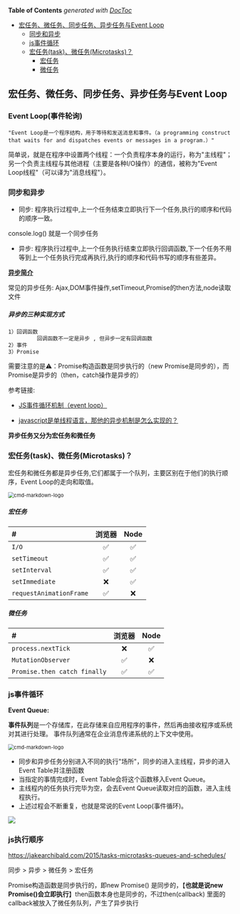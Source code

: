 <!-- START doctoc generated TOC please keep comment here to allow auto update -->
<!-- DON'T EDIT THIS SECTION, INSTEAD RE-RUN doctoc TO UPDATE -->
**Table of Contents**  *generated with [DocToc](https://github.com/thlorenz/doctoc)*

- [宏任务、微任务、同步任务、异步任务与Event Loop](#%E5%AE%8F%E4%BB%BB%E5%8A%A1%E5%BE%AE%E4%BB%BB%E5%8A%A1%E5%90%8C%E6%AD%A5%E4%BB%BB%E5%8A%A1%E5%BC%82%E6%AD%A5%E4%BB%BB%E5%8A%A1%E4%B8%8Eevent-loop)
  - [同步和异步](#%E5%90%8C%E6%AD%A5%E5%92%8C%E5%BC%82%E6%AD%A5)
  - [js事件循环](#js%E4%BA%8B%E4%BB%B6%E5%BE%AA%E7%8E%AF)
  - [宏任务(task)、微任务(Microtasks)？](#%E5%AE%8F%E4%BB%BB%E5%8A%A1task%E5%BE%AE%E4%BB%BB%E5%8A%A1microtasks)
    - [宏任务](#%E5%AE%8F%E4%BB%BB%E5%8A%A1)
    - [微任务](#%E5%BE%AE%E4%BB%BB%E5%8A%A1)

<!-- END doctoc generated TOC please keep comment here to allow auto update -->

## 宏任务、微任务、同步任务、异步任务与Event Loop

### Event Loop(事件轮询)

```wiki
"Event Loop是一个程序结构，用于等待和发送消息和事件。（a programming construct that waits for and dispatches events or messages in a program.）"
```

简单说，就是在程序中设置两个线程：一个负责程序本身的运行，称为"主线程"；另一个负责主线程与其他进程（主要是各种I/O操作）的通信，被称为"Event Loop线程"（可以译为"消息线程"）。

### 同步和异步

- 同步: 程序执行过程中,上一个任务结束立即执行下一个任务,执行的顺序和代码的顺序一致。

console.log() 就是一个同步任务

- 异步: 程序执行过程中,上一个任务执行结束立即执行回调函数,下一个任务不用等到上一个任务执行完成再执行,执行的顺序和代码书写的顺序有些差异。

[**异步简介**](https://developer.mozilla.org/zh-CN/docs/learn/JavaScript/%E5%BC%82%E6%AD%A5/%E7%AE%80%E4%BB%8B)

常见的异步任务: Ajax,DOM事件操作,setTimeout,Promise的then方法,node读取文件

##### 异步的三种实现方式

```markdown
1）回调函数 
         回调函数不一定是异步 , 但异步一定有回调函数 
2）事件
3）Promise
```

需要注意的是⚠️：Promise构造函数是同步执行的（new Promise是同步的），而Promise是异步的（then，catch操作是异步的）

参考链接:

- [JS事件循环机制（event loop）](https://juejin.im/post/5b498d245188251b193d4059#heading-2)

- [javascript是单线程语言，那他的异步机制是怎么实现的？](https://github.com/zlx362211854/daily-study/issues/22#)

**异步任务又分为宏任务和微任务**

### 宏任务(task)、微任务(Microtasks)？

宏任务和微任务都是异步任务,它们都属于一个队列，主要区别在于他们的执行顺序，Event Loop的走向和取值。

<img src="https://user-gold-cdn.xitu.io/2018/7/14/164974fa4b42e4af?imageView2/0/w/1280/h/960/format/webp/ignore-error/1" alt="cmd-markdown-logo" style="zoom:80%;" />

##### 宏任务

| #                       | 浏览器 | Node |
| :---------------------- | :----: | :--: |
| `I/O`                   |   ✅    |  ✅   |
| `setTimeout`            |   ✅    |  ✅   |
| `setInterval`           |   ✅    |  ✅   |
| `setImmediate`          |   ❌    |  ✅   |
| `requestAnimationFrame` |   ✅    |  ❌   |

##### 微任务

| #                            | 浏览器 | Node |
| :--------------------------- | :----: | :--: |
| `process.nextTick`           |   ❌    |  ✅   |
| `MutationObserver`           |   ✅    |  ❌   |
| `Promise.then catch finally` |   ✅    |  ✅   |



### js事件循环

**Event Queue:**

**事件队列**是一个存储库，在此存储来自应用程序的事件，然后再由接收程序或系统对其进行处理。
事件队列通常在企业消息传递系统的上下文中使用。

<img src="https://user-gold-cdn.xitu.io/2018/7/14/164974fb89da87c5?imageView2/0/w/1280/h/960/format/webp/ignore-error/1" alt="cmd-markdown-logo" style="zoom:80%;" />

- 同步和异步任务分别进入不同的执行"场所"，同步的进入主线程，异步的进入Event Table并注册函数
- 当指定的事情完成时，Event Table会将这个函数移入Event Queue。
- 主线程内的任务执行完毕为空，会去Event Queue读取对应的函数，进入主线程执行。
- 上述过程会不断重复，也就是常说的Event Loop(事件循环)。





![](https://user-images.githubusercontent.com/18441915/68822044-d088ad00-06ca-11ea-8570-54a683dfef5d.jpg)



### js执行顺序

https://jakearchibald.com/2015/tasks-microtasks-queues-and-schedules/

同步 > 异步 > 微任务 > 宏任务

Promise构造函数是同步执行的，即new Promise() 是同步的，【**也就是说new Promise()会立即执行**】then函数本身也是同步的，不过then(callback) 里面的callback被放入了微任务队列，产生了异步执行

